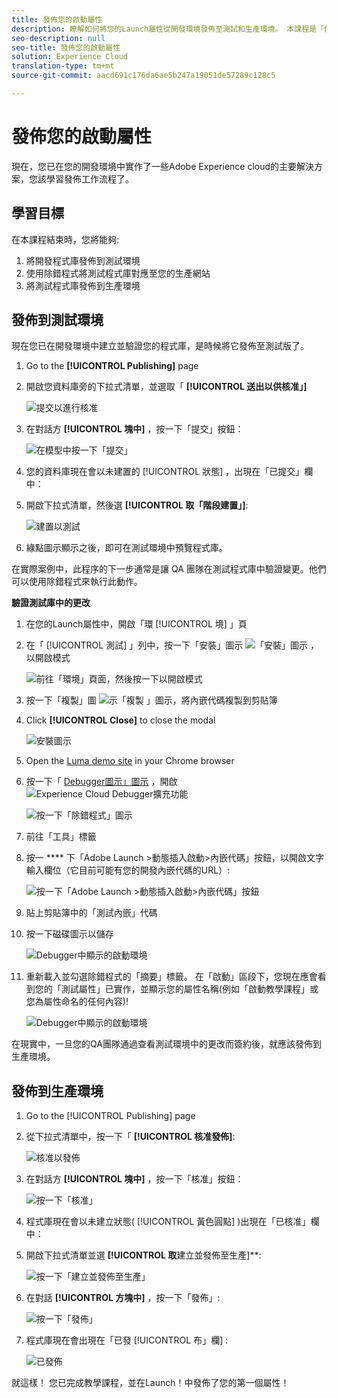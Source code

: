 ```yaml
---
title: 發佈您的啟動屬性
description: 瞭解如何將您的Launch屬性從開發環境發佈至測試和生產環境。 本課程是「使用Launch在網站中實作Experience cloud」教學課程的一部分。
seo-description: null
seo-title: 發佈您的啟動屬性
solution: Experience Cloud
translation-type: tm+mt
source-git-commit: aacd691c176da6ae5b247a19051de57289c128c5

---
```



# 發佈您的啟動屬性

現在，您已在您的開發環境中實作了一些Adobe Experience cloud的主要解決方案，您該學習發佈工作流程了。

## 學習目標

在本課程結束時，您將能夠:

1. 將開發程式庫發佈到測試環境
1. 使用除錯程式將測試程式庫對應至您的生產網站
1. 將測試程式庫發佈到生產環境

## 發佈到測試環境

現在您已在開發環境中建立並驗證您的程式庫，是時候將它發佈至測試版了。

1. Go to the **[!UICONTROL Publishing]** page

1. 開啟您資料庫旁的下拉式清單，並選取「 **[!UICONTROL 送出以供核准」]**

   ![提交以進行核准](images/publishing-submitForApproval.png)

1. 在對話方 **[!UICONTROL 塊中]** ，按一下「提交」按鈕：

   ![在模型中按一下「提交」](images/publishing-submit.png)

1. 您的資料庫現在會以未建置的 [!UICONTROL 狀態] ，出現在「已提交」欄中：

1. 開啟下拉式清單，然後選 **[!UICONTROL 取「階段建置」]**:

   ![建置以測試](images/publishing-buildForStaging.png)

1. 綠點圖示顯示之後，即可在測試環境中預覽程式庫。

在實際案例中，此程序的下一步通常是讓 QA 團隊在測試程式庫中驗證變更。他們可以使用除錯程式來執行此動作。

**驗證測試庫中的更改**

1. 在您的Launch屬性中，開啟「環 [!UICONTROL 境] 」頁

1. 在「 [!UICONTROL 測試] 」列中，按一下「安裝」圖示 ![「安裝」圖示](images/launch-installIcon.png) ，以開啟模式

   ![前往「環境」頁面，然後按一下以開啟模式](images/publishing-getStagingCode.png)

1. 按一下「複製」圖 ![示「複製](images/launch-copyIcon.png) 」圖示，將內嵌代碼複製到剪貼簿

1. Click **[!UICONTROL Close]** to close the modal

   ![安裝圖示](images/publishing-copyStagingCode.png)

1. Open the [Luma demo site](https://luma.enablementadobe.com/content/luma/us/en.html) in your Chrome browser

1. 按一下「 [Debugger圖示」圖示](https://chrome.google.com/webstore/detail/adobe-experience-cloud-de/ocdmogmohccmeicdhlhhgepeaijenapj) ，開啟 ![Experience Cloud Debugger擴充功能](images/icon-debugger.png)

   ![按一下「除錯程式」圖示](images/switchEnvironments-openDebugger.png)

1. 前往「工具」標籤

1. 按一 **** 下「Adobe Launch &gt;動態插入啟動&gt;內嵌代碼」按鈕，以開啟文字輸入欄位（它目前可能有您的開發內嵌代碼的URL）:

   ![按一下「Adobe Launch &gt;動態插入啟動&gt;內嵌代碼」按鈕](images/switchEnvironments-debugger-editEmbedCode.png)

1. 貼上剪貼簿中的「測試內嵌」代碼

1. 按一下磁碟圖示以儲存

   ![Debugger中顯示的啟動環境](images/switchEnvironments-debugger-save.png)

1. 重新載入並勾選除錯程式的「摘要」標籤。 在「啟動」區段下，您現在應會看到您的「測試屬性」已實作，並顯示您的屬性名稱(例如「啟動教學課程」或您為屬性命名的任何內容)!

   ![Debugger中顯示的啟動環境](images/publishing-debugger-staging.png)

在現實中，一旦您的QA團隊通過查看測試環境中的更改而簽約後，就應該發佈到生產環境。

## 發佈到生產環境

1. Go to the [!UICONTROL Publishing] page

1. 從下拉式清單中，按一下「 **[!UICONTROL 核准發佈]**:

   ![核准以發佈](images/publishing-approveForPublishing.png)

1. 在對話方 **[!UICONTROL 塊中]** ，按一下「核准」按鈕：

   ![按一下「核准」](images/publishing-approve.png)

1. 程式庫現在會以未建立狀態( [!UICONTROL 黃色圓點] )出現在「已核准」欄中：

1. 開啟下拉式清單並選 **[!UICONTROL 取**建立並發佈至生產]**:

   ![按一下「建立並發佈至生產」](images/publishing-buildAndPublishToProduction.png)

1. 在對話 **[!UICONTROL 方塊中]** ，按一下「發佈」:

   ![按一下「發佈」](images/publishing-publish.png)

1. 程式庫現在會出現在「已發 [!UICONTROL 布」欄] :

   ![已發佈](images/publishing-published.png)

就這樣！ 您已完成教學課程，並在Launch！中發佈了您的第一個屬性！